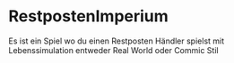 # RestpostenImperium
Es ist ein Spiel wo du einen Restposten Händler spielst mit Lebenssimulation entweder Real World oder Commic Stil
